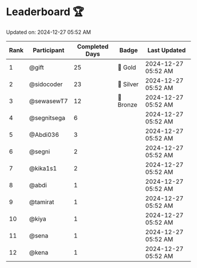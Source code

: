 # Leaderboard 🏆

Updated on: 2024-12-27 05:52 AM

| Rank | Participant       | Completed Days | Badge      | Last Updated         |
|------|-------------------|----------------|------------|----------------------|
| 1    | @gift             | 25             | 🏅 Gold     | 2024-12-27 05:52 AM |
| 2    | @sidocoder        | 23             | 🥈 Silver   | 2024-12-27 05:52 AM |
| 3    | @sewasewT7        | 12             | 🥉 Bronze   | 2024-12-27 05:52 AM |
| 4    | @segnitsega       | 6              |            | 2024-12-27 05:52 AM |
| 5    | @Abdi036          | 3              |            | 2024-12-27 05:52 AM |
| 6    | @segni            | 2              |            | 2024-12-27 05:52 AM |
| 7    | @kika1s1          | 2              |            | 2024-12-27 05:52 AM |
| 8    | @abdi             | 1              |            | 2024-12-27 05:52 AM |
| 9    | @tamirat          | 1              |            | 2024-12-27 05:52 AM |
| 10   | @kiya             | 1              |            | 2024-12-27 05:52 AM |
| 11   | @sena             | 1              |            | 2024-12-27 05:52 AM |
| 12   | @kena             | 1              |            | 2024-12-27 05:52 AM |
